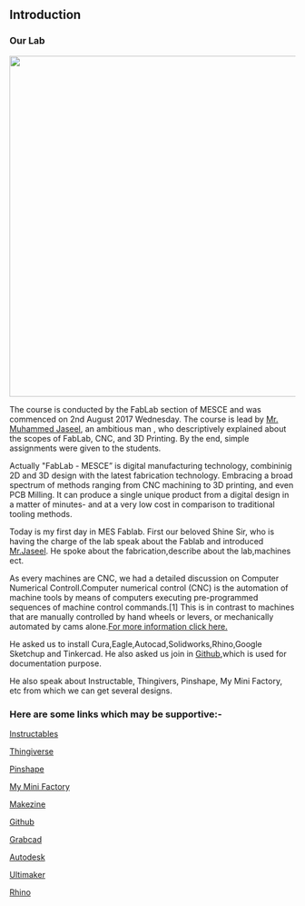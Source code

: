## Introduction

### Our Lab
<img src="https://shaheenhyderk.github.io/IMG_20170822_193549.jpg" width="900" height="600">

The course is conducted by the FabLab section of MESCE and was commenced on 2nd August 2017 Wednesday. The course is lead by [Mr. Muhammed Jaseel](http://archive.fabacademy.org/archives/2016/fablabtrivandrum/students/390/), an ambitious man , who descriptively explained about the scopes of FabLab, CNC, and 3D Printing. By the end, simple assignments were given to the students.

Actually "FabLab - MESCE” is digital manufacturing technology, combininig 2D and 3D design with the latest fabrication technology. Embracing a broad spectrum of methods ranging from CNC machining to 3D printing, and even PCB Milling. It can produce a single unique product from a digital design in a matter of minutes- and at a very low cost in comparison to traditional tooling methods.

Today is my first day in MES Fablab. First our beloved Shine Sir, who is having the charge of the lab speak about the Fablab and introduced [Mr.Jaseel](http://archive.fabacademy.org/archives/2016/fablabtrivandrum/students/390/). He spoke about the fabrication,describe about the lab,machines ect.

As every machines are CNC, we had a detailed discussion on Computer Numerical Controll.Computer numerical control (CNC) is the automation of machine tools by means of computers executing pre-programmed sequences of machine control commands.[1] This is in contrast to machines that are manually controlled by hand wheels or levers, or mechanically automated by cams alone.[For more information click here.](https://en.wikipedia.org/wiki/Numerical_control)

He asked us to install Cura,Eagle,Autocad,Solidworks,Rhino,Google Sketchup and Tinkercad. He also asked us join in [Github](https://github.com/),which is used for documentation purpose.

He also speak about Instructable, Thingivers, Pinshape, My Mini Factory, etc from which we can get several designs.

### Here are some links which may be supportive:-

[Instructables](https://www.instructables.com/)

[Thingiverse](https://www.thingiverse.com/)

[Pinshape](https://pinshape.com/)

[My Mini Factory](https://www.myminifactory.com/)

[Makezine](http://makezine.com/)

[Github](https://github.com/)

[Grabcad](https://grabcad.com/)

[Autodesk](https://www.autodesk.in/)

[Ultimaker](https://ultimaker.com/)

[Rhino](https://www.rhino3d.com/)
